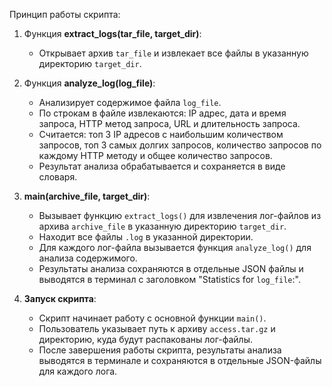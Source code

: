 Принцип работы скрипта:
1. Функция **extract_logs(tar_file, target_dir)**:
   - Открывает архив `tar_file` и извлекает все файлы в указанную директорию `target_dir`.

2. Функция **analyze_log(log_file)**:
   - Анализирует содержимое файла `log_file`.
   - По строкам в файле извлекаются: IP адрес, дата и время запроса, HTTP метод запроса, URL и длительность запроса.
   - Считается: топ 3 IP адресов с наибольшим количеством запросов, топ 3 самых долгих запросов, количество запросов по каждому HTTP методу и общее количество запросов.
   - Результат анализа обрабатывается и сохраняется в виде словаря.

3. **main(archive_file, target_dir)**:
   - Вызывает функцию `extract_logs()` для извлечения лог-файлов из архива `archive_file` в указанную директорию `target_dir`.
   - Находит все файлы `.log` в указанной директории.
   - Для каждого лог-файла вызывается функция `analyze_log()` для анализа содержимого.
   - Результаты анализа сохраняются в отдельные JSON файлы и выводятся в терминал с заголовком "Statistics for `log_file`:".

4. **Запуск скрипта**:
   - Скрипт начинает работу с основной функции `main()`.
   - Пользователь указывает путь к архиву `access.tar.gz` и директорию, куда будут распакованы лог-файлы.
   - После завершения работы скрипта, результаты анализа выводятся в терминале и сохраняются в отдельные JSON-файлы для каждого лога.
